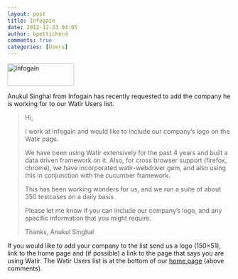 ```yaml
---
layout: post
title: Infogain
date: 2012-12-23 04:05
author: bpettichord
comments: true
categories: [Users]
---
```

<a href="http://www.infogain.com/"><img src="http://www.infogain.com/wp-content/themes/infogain/images/infogain-logo.png" alt="Infogain" width="150" height="51" /></a>

Anukul Singhal from Infogain has recently requested to add the company he is working for to our Watir Users list.
<!--more-->

<blockquote>Hi,

I work at Infogain and would like to include our company’s logo on the Watir page.

We have been using Watir extensively for the past 4 years and built a data driven framework on it. Also, for cross browser support (firefox, chrome), we have incorporated watir-webdriver gem, and also using this in conjunction with the cucumber framework.

This has been working wonders for us, and we run a suite of about 350 testcases on a daily basis.

Please let me know if you can include our company’s logo, and any specific information that you might require.

Thanks,
Anukul Singhal</blockquote>

If you would like to add your company to the list send us a logo (150×51), link to the home page and (if possible) a link to the page that says you are using Watir. The Watir Users list is at the bottom of our <a href="http://watir.com/">home page</a> (above comments).
